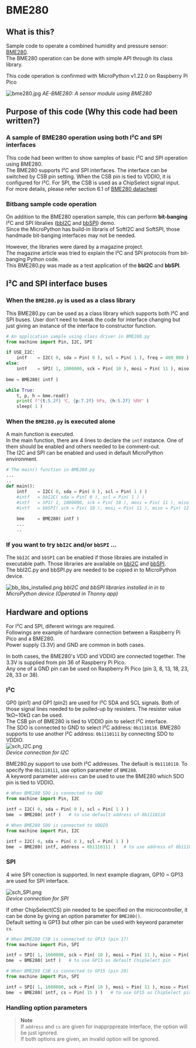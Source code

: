 # BME280

## What is this?
Sample code to operate a combined humidity and pressure sensor: [BME280](https://www.bosch-sensortec.com/products/environmental-sensors/humidity-sensors-bme280/).   
The BME280 operation can be done with simple API through its class library.  

This code operation is confirmed with MicroPython v1.22.0 on Raspberry Pi Pico  

![bme280.jpg](https://github.com/teddokano/BME280_MicroPython/blob/main/reference/pic/bme280.jpg)
_AE-BME280: A sensor module using BME280_

## Purpose of this code (Why this code had been written?)
### A sample of BME280 operation using both I²C and SPI interfaces
This code had been written to show samples of basic I²C and SPI operation using BME280.  
The BME280 supports I²C and SPI interfaces. The interface can be switched by CSB pin setting. When the CSB pin is tied to VDDIO, it is configured for I²C. 
For SPI, the CSB is used as a ChipSelect signal input.  
For more details, please refer section 6.1 of [BME280 datacheet](https://www.bosch-sensortec.com/media/boschsensortec/downloads/datasheets/bst-bme280-ds002.pdf) 

### Bitbang sample code operation
On addition to the BME280 operation sample, this can perform **bit-banging** I²C and SPI libralies ([bbI2C](https://github.com/teddokano/bitbang_I2C_controller_MicroPython) and [bbSPI](https://github.com/teddokano/bitbang_SPI_controller_MicroPython)) demo.  
Since the MicroPython has build-in libraris of SoftI2C and SoftSPI, those handmade bit-banging interfaces may not be needed.  

However, the libraries were dared by a magazine project.  
The magazine article was tried to explain the I²C and SPI protocols from bit-banging Python code.  
This BME280.py was made as a test application of the **bbI2C** and **bbSPI**. 

## I²C and SPI interface buses
### When the `BME280.py` is used as a class library
This BME280.py can be used as a class library which supports both I²C and SPI buses. 
User don't need to tweak the code for interface changing but just giving an instance of the interface to constructor function. 

```python
# An application sample using class driver in BME280.py
from machine import Pin, I2C, SPI

if USE_I2C:
    intf    = I2C( 0, sda = Pin( 0 ), scl = Pin( 1 ), freq = 400_000 )
else:
    intf    = SPI( 1, 1000000, sck = Pin( 10 ), mosi = Pin( 11 ), miso = Pin( 12 ) )
	
bme = BME280( intf )

while True:
    t, p, h	= bme.read()
    print( f"{t:5.2f} ℃, {p:7.2f} hPa, {h:5.2f} %RH" )
    sleep( 1 )
```


### When the `BME280.py` is executed alone
A main function is executed.  
In the main function, there are 4 lines to declare the `intf` instance. One of them should be enabled and others needed to be comment-out.  
The I2C and SPI can be enabled and used in default MicroPython environment.  


```python
# The main() function in BME280.py
...
..
def main():
    intf	= I2C( 0, sda = Pin( 0 ), scl = Pin( 1 ) )
    #intf	= bbI2C( sda = Pin( 0 ), scl = Pin( 1 ) )
    #intf	= SPI( 1, 1000000, sck = Pin( 10 ), mosi = Pin( 11 ), miso = Pin( 12 ) )
    #intf	= bbSPI( sck = Pin( 10 ), mosi = Pin( 11 ), miso = Pin( 12 ) )
    
    bme		= BME280( intf )
    ...
    ..
```


### If you want to try `bbI2C` and/or `bbSPI` ...

The `bbI2C` and `bbSPI` can be enabled if those libraies are installed in executable path. Those libraries are available on [bbI2C](https://github.com/teddokano/bitbang_I2C_controller_MicroPython) and [bbSPI](https://github.com/teddokano/bitbang_SPI_controller_MicroPython).  
The bbI2C.py and bbSPI.py are needed to be copied in to MicroPython device. 

![bb_libs_installed.png](https://github.com/teddokano/BME280_MicroPython/blob/main/reference/pic/bb_libs_installed.png)
_bbI2C and bbSPI libraries installed in in to MicroPython device (Operated in Thonny app)_

## Hardware and options
For I²C and SPI, diferent wirings are required.  
Followings are example of hardware connection between a Raspberry Pi Pico and a BME280.  
Power supply (3.3V) and GND are common in both cases.  

In both cases, the BME280's VDD and VDDIO are connected together. The 3.3V is supplied from pin 36 of Raspberry Pi Pico.  
Any one of a GND pin can be used on Raspberry Pi Pico (pin 3, 8, 13, 18, 23, 28, 33 or 38).  

### I²C
GP0 (pin1) and GP1 (pin2) are used for I²C SDA and SCL signals. Both of those signal lines needed to be pulled-up by resisters. 
The resister value 1kΩ~10kΩ can be used.  
The CSB pin of BME280 is tied to VDDIO pin to select I²C interface.  
The SDO is connected to GND to select I²C address: `0b1110110`. 
BME280 supports to use another I²C address: `0b1110111` by connecting SDO to VDDIO.  
![sch_I2C.png](https://github.com/teddokano/BME280_MicroPython/blob/main/reference/sch/sch_I2C.png)  
_Device connection for I2C_

BME280.py support to use both I²C addresses. The default is `0b1110110`. To specify the `0b1110111`, use option parameter of `BME280`.  
A keyword parameter `address` can be used to use the BME280 which SDO pin is tied to VDDIO.  

```python
# When BME280 SDO is connected to GND
from machine import Pin, I2C

intf = I2C( 0, sda = Pin( 0 ), scl = Pin( 1 ) )	
bme  = BME280( intf )   # to use default address of 0b1110110
```

```python
# When BME280 SDO is connected to VDDIO
from machine import Pin, I2C

intf = I2C( 0, sda = Pin( 0 ), scl = Pin( 1 ) )	
bme  = BME280( intf, address = 0b1110111 )   # to use address of 0b1110111
```


### SPI
4 wire SPI conection is supported. In next example diagram, GP10 ~ GP13 are used for SPI interface.  

![sch_SPI.png](https://github.com/teddokano/BME280_MicroPython/blob/main/reference/sch/sch_SPI.png)  
_Device connection for SPI_

If other ChipSelect(CS) pin needed to be specified on the microcontroller, it can be done by giving an option parameter for `BME280()`.  
Default setting is GP13 but other pin can be used with keyword parameter `cs`.  

```python
# When BME280 CSB is connected to GP13 (pin 17)
from machine import Pin, SPI

intf = SPI( 1, 1000000, sck = Pin( 10 ), mosi = Pin( 11 ), miso = Pin( 12 ) )
bme  = BME280( intf )   # to use GP13 as default ChipSelect pin	
```

```python
# When BME280 CSB is connected to GP15 (pin 20)
from machine import Pin, SPI

intf = SPI( 1, 1000000, sck = Pin( 10 ), mosi = Pin( 11 ), miso = Pin( 12 ) )
bme  = BME280( intf, cs = Pin( 15 ) )   # to use GP15 as ChipSelect pin instead of GP13	
```

### Handling option parameters

> **Note**  
> If `address` and `cs` are given for inapprppreate interface, the option will be just ignored.  
> If both options are given, an invalid option will be ignored.  
